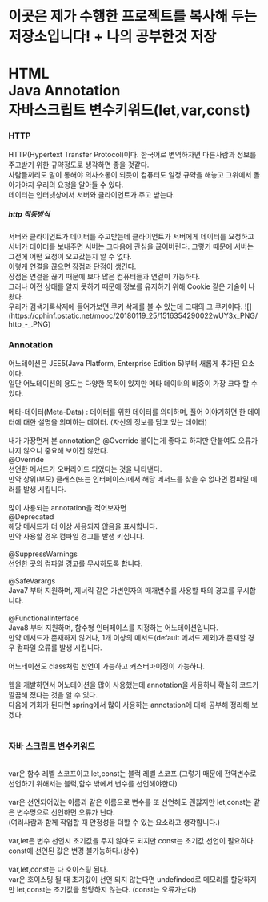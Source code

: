 # 이곳은 제가 수행한 프로젝트를 복사해 두는 저장소입니다! + 나의 공부한것 저장

<h1>HTML<br>Java Annotation<br> 자바스크립트 변수키워드(let,var,const)<br></h1>

### HTTP
HTTP(Hypertext Transfer Protocol)이다. 한국어로 변역하자면 다른사람과 정보를 주고받기 위한 규약정도로 생각하면 좋을 것같다.<br>
사람들끼리도 말이 통해야 의사소통이 되듯이 컴퓨터도 일정 규약을 해놓고 그위에서 돌아가야지 우리의 요청을 알아들 수 있다.<br>
데이터는 인터넷상에서 서버와 클라이언트가 주고 받는다.
  
<h5>http 작동방식</h5>
서버와 클라이언트가 데이터를 주고받는데 클라이언트가 서버에게 데이터를 요청하고 서버가 데이터를 보내주면 서버는 그다음에 관심을 끊어버린다. 그렇기 때문에 서버는 그전에 어떤 요청이 오고갔는지 알 수 없다.<br>이렇게 연결을 끊으면 장점과 단점이 생긴다. <br>
장점은 연결을 끊기 때문에 보다 많은 컴퓨터들과 연결이 가능하다.<br>
그러나 이전 상태를 알지 못하기 때문에 정보를 유지하기 위해 Cookie 같은 기술이 나왔다.<br>
우리가 검색기록삭제에 들어가보면 쿠키 삭제를 볼 수 있는데 그때의 그 쿠키이다.
![](https://cphinf.pstatic.net/mooc/20180119_25/1516354290022wUY3x_PNG/http_-_.PNG)

<h3>Annotation</h3>
어노테이션은 JEE5(Java Platform, Enterprise Edition 5)부터 새롭게 추가된 요소이다.<br>
일단 어노테이션의 용도는 다양한 목적이 있지만 메타 데이터의 비중이 가장 크다 할 수 있다.<br>
<br>
메타-테이터(Meta-Data) : 데이터를 위한 데이터를 의미하며, 풀어 이야기하면 한 데이터에 대한 설명을 의미하는 데이터. (자신의 정보를 담고 있는 데이터)<br>
<br>
내가 가장먼저 본 annotation은 @Override 붙이는게 좋다고 하지만 안붙여도 오류가 나지 않으니 중요해 보이진 않았다.<br>
@Override<br>
선언한 메서드가 오버라이드 되었다는 것을 나타낸다.<br>
만약 상위(부모) 클래스(또는 인터페이스)에서 해당 메서드를 찾을 수 없다면 컴파일 에러를 발생 시킵니다.<br>
<br>
많이 사용되는 annotation을 적어보자면<br>
@Deprecated<br>
해당 메서드가 더 이상 사용되지 않음을 표시합니다.<br>
만약 사용할 경우 컴파일 경고를 발생 키십니다.<br>
<br>
@SuppressWarnings<br>
선언한 곳의 컴파일 경고를 무시하도록 합니다.<br>
<br>
@SafeVarargs<br>
Java7 부터 지원하며, 제너릭 같은 가변인자의 매개변수를 사용할 때의 경고를 무시합니다.<br>
<br>
@FunctionalInterface<br>
Java8 부터 지원하며, 함수형 인터페이스를 지정하는 어노테이션입니다.<br>
만약 메서드가 존재하지 않거나, 1개 이상의 메서드(default 메서드 제외)가 존재할 경우 컴파일 오류를 발생 시킵니다.<br>
<br>
어노테이션도 class처럼 선언이 가능하고 커스터마이징이 가능하다.<br>
<br>
웹을 개발하면서 어노테이션을 많이 사용했는데 annotation을 사용하니 확실히 코드가 깔끔해 졌다는 것을 알 수 있다.<br>
다음에 기회가 된다면 spring에서 많이 사용하는 annotation에 대해 공부해 정리해 보겠다.<br>
<br>
<h3>자바 스크립트 변수키워드</h3><br>
var은 함수 레벨 스코프이고 let,const는 블럭 레벨 스코프.(그렇기 때문에 전역변수로 선언하기 위해서는 블럭,함수 밖에서 변수를 선언해야한다)<br>
<br>
var은 선언되어있는 이름과 같은 이름으로 변수를 또 선언해도 괜찮지만 let,const는 같은 변수명으로 선언하면 오류가 난다.<br>(여러사람과 함께 작업할 때 안정성을 더할 수 있는 요소라고 생각합니다.)<br>
<br>
var,let은 변수 선언시 초기값을 주지 않아도 되지만 const는 초기값 선언이 필요하다.<br>
const에 선언된 값은 변경 불가능하다.(상수)<br>
<br>
var,let,const는 다 호이스팅 된다.<br>
var은 호이스팅 될 때 초기값이 선언 되지 않는다면 undefinded로 메모리를 할당하지만 let,const는 초기값을 할당하지 않는다. (const는 오류가난다)<br>
